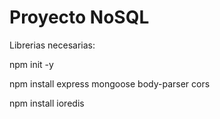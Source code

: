 
# Proyecto NoSQL

Librerias necesarias:

npm init -y

npm install express mongoose body-parser cors

npm install ioredis
